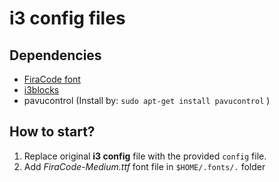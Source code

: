 # i3 config files

## Dependencies
- [FiraCode font](https://github.com/tonsky/FiraCode)
- [i3blocks](https://github.com/vivien/i3blocks) 
- pavucontrol (Install by: `sudo apt-get install pavucontrol` )

## How to start?
1. Replace original **i3 config** file with the provided `config` file.
2. Add *FiraCode-Medium.ttf* font file in `$HOME/.fonts/.` folder 

